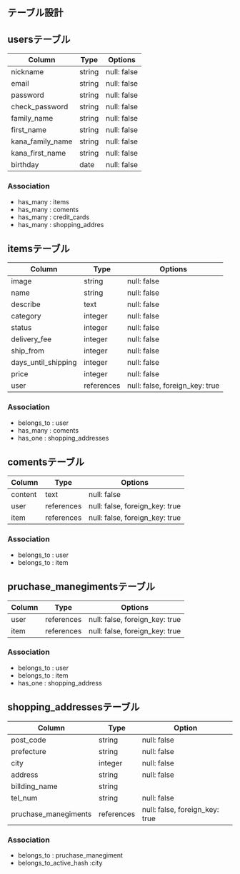 ## テーブル設計

## usersテーブル
| Column           | Type   | Options     |
| ---------------- | ------ | ----------- |
| nickname         | string | null: false |
| email            | string | null: false |
| password         | string | null: false |
| check_password   | string | null: false |
| family_name      | string | null: false |
| first_name       | string | null: false |
| kana_family_name | string | null: false |
| kana_first_name  | string | null: false |
| birthday         | date   | null: false |

### Association
- has_many : items
- has_many : coments
- has_many : credit_cards
- has_many : shopping_addres


## itemsテーブル
| Column              | Type       | Options                        |
| ------------------- | ---------- | ------------------------------ |
| image               | string     | null: false                    |
| name                | string     | null: false                    |
| describe            | text       | null: false                    |
| category            | integer    | null: false                    |
| status              | integer    | null: false                    |
| delivery_fee        | integer    | null: false                    |
| ship_from           | integer    | null: false                    |
| days_until_shipping | integer    | null: false                    |
| price               | integer    | null: false                    |
| user                | references | null: false, foreign_key: true |

### Association
- belongs_to : user
- has_many : coments
- has_one : shopping_addresses


## comentsテーブル
| Column         | Type       | Options                        |
| -------------- | ---------- | ------------------------------ |
| content        | text       | null: false                    |
| user           | references | null: false, foreign_key: true |
| item           | references | null: false, foreign_key: true |

### Association
- belongs_to : user
- belongs_to : item


## pruchase_manegimentsテーブル
| Column          | Type       | Options                        |
| --------------- | ---------- | ------------------------------ |
| user            | references | null: false, foreign_key: true |
| item            | references | null: false, foreign_key: true |

### Association
- belongs_to : user
- belongs_to : item
- has_one : shopping_address

## shopping_addressesテーブル
| Column               | Type       | Option                         |
| -------------------- | ---------- | -------------------------------|
| post_code            | string     | null: false                    |
| prefecture           | string     | null: false                    |
| city                 | integer    | null: false                    |
| address              | string     | null: false                    |
| billding_name        | string     |                                |
| tel_num              | string     | null: false                    |
| pruchase_manegiments | references | null: false, foreign_key: true |

### Association
- belongs_to : pruchase_manegiment
- belongs_to_active_hash :city